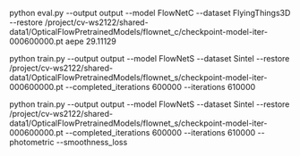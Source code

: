 python eval.py --output output --model FlowNetC --dataset FlyingThings3D --restore /project/cv-ws2122/shared-data1/OpticalFlowPretrainedModels/flownet_c/checkpoint-model-iter-000600000.pt
aepe    29.11129

python train.py --output output --model FlowNetS --dataset Sintel --restore /project/cv-ws2122/shared-data1/OpticalFlowPretrainedModels/flownet_s/checkpoint-model-iter-000600000.pt --completed_iterations 600000 --iterations 610000

python train.py --output output --model FlowNetS --dataset Sintel --restore /project/cv-ws2122/shared-data1/OpticalFlowPretrainedModels/flownet_s/checkpoint-model-iter-000600000.pt --completed_iterations 600000 --iterations 610000 --photometric --smoothness_loss